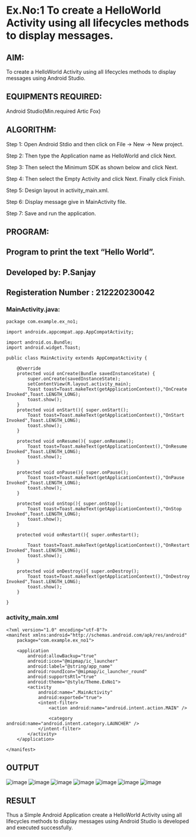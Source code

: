 # Ex.No:1 To create a HelloWorld Activity using all lifecycles methods to display messages.


## AIM:

To create a HelloWorld Activity using all lifecycles methods to display messages using Android Studio.

## EQUIPMENTS REQUIRED:

Android Studio(Min.required Artic Fox)

## ALGORITHM:

Step 1: Open Android Stdio and then click on File -> New -> New project.

Step 2: Then type the Application name as HelloWorld and click Next. 

Step 3: Then select the Minimum SDK as shown below and click Next.

Step 4: Then select the Empty Activity and click Next. Finally click Finish.

Step 5: Design layout in activity_main.xml.

Step 6: Display message give in MainActivity file.

Step 7: Save and run the application.

## PROGRAM:
## Program to print the text “Hello World”.
## Developed by: P.Sanjay
## Registeration Number : 212220230042

### MainActivity.java:
```
package com.example.ex_no1;

import androidx.appcompat.app.AppCompatActivity;

import android.os.Bundle;
import android.widget.Toast;

public class MainActivity extends AppCompatActivity {

    @Override
    protected void onCreate(Bundle savedInstanceState) {
        super.onCreate(savedInstanceState);
        setContentView(R.layout.activity_main);
        Toast toast=Toast.makeText(getApplicationContext(),"OnCreate Invoked",Toast.LENGTH_LONG);
        toast.show();
    }
    protected void onStart(){ super.onStart();
        Toast toast=Toast.makeText(getApplicationContext(),"OnStart Invoked",Toast.LENGTH_LONG);
        toast.show();
    }

    protected void onResume(){ super.onResume();
        Toast toast=Toast.makeText(getApplicationContext(),"OnResume Invoked",Toast.LENGTH_LONG);
        toast.show();
    }

    protected void onPause(){ super.onPause();
        Toast toast=Toast.makeText(getApplicationContext(),"OnPause Invoked",Toast.LENGTH_LONG);
        toast.show();
    }

    protected void onStop(){ super.onStop();
        Toast toast=Toast.makeText(getApplicationContext(),"OnStop Invoked",Toast.LENGTH_LONG);
        toast.show();
    }

    protected void onRestart(){ super.onRestart();

        Toast toast=Toast.makeText(getApplicationContext(),"OnRestart Invoked",Toast.LENGTH_LONG);
        toast.show();
    }

    protected void onDestroy(){ super.onDestroy();
        Toast toast=Toast.makeText(getApplicationContext(),"OnDestroy Invoked",Toast.LENGTH_LONG);
        toast.show();
    }

}
```
### activity_main.xml
```
<?xml version="1.0" encoding="utf-8"?>
<manifest xmlns:android="http://schemas.android.com/apk/res/android"
    package="com.example.ex_no1">

    <application
        android:allowBackup="true"
        android:icon="@mipmap/ic_launcher"
        android:label="@string/app_name"
        android:roundIcon="@mipmap/ic_launcher_round"
        android:supportsRtl="true"
        android:theme="@style/Theme.ExNo1">
        <activity
            android:name=".MainActivity"
            android:exported="true">
            <intent-filter>
                <action android:name="android.intent.action.MAIN" />

                <category android:name="android.intent.category.LAUNCHER" />
            </intent-filter>
        </activity>
    </application>

</manifest>

```

## OUTPUT
![image](https://user-images.githubusercontent.com/75235426/165212500-bcc700b1-31ca-46de-949b-693d65f13be5.png)
![image](https://user-images.githubusercontent.com/75235426/165212544-8759f0e3-a3e2-4627-96d8-c0141effc015.png)
![image](https://user-images.githubusercontent.com/75235426/165212582-35097ad5-0728-41eb-936f-2aad1fa08963.png)
![image](https://user-images.githubusercontent.com/75235426/165212619-f6165d03-7e88-4e89-a70c-d76101b0c347.png)
![image](https://user-images.githubusercontent.com/75235426/165212649-fb26bf27-d99a-413d-aed2-3fb520ccc124.png)
![image](https://user-images.githubusercontent.com/75235426/165212666-e169a9aa-0ada-4fa4-9f86-f40cca4fe060.png)
![image](https://user-images.githubusercontent.com/75235426/165212827-87a30a3c-870a-478b-a1d2-537bb20d6a29.png)





## RESULT
Thus a Simple Android Application create a HelloWorld Activity using all lifecycles methods to display messages using Android Studio is developed and executed successfully.
